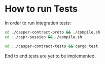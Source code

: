 # How to run Tests

In order to run integration tests:

```bash
cd ./casper-contract-proto && ./compile.sh
cd ../cspr-session && ./compile.sh

cd ../casper-contract-tests && cargo test
```

End to end tests are yet to be implemented.

